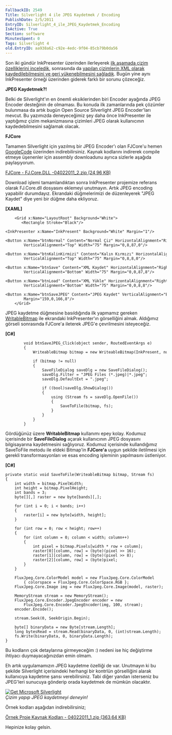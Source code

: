 ```yaml
---
FallbackID: 2549
Title: Silverlight 4 ile JPEG Kaydetmek / Encoding
PublishDate: 2/5/2011
EntryID: Silverlight_4_ile_JPEG_Kaydetmek_Encoding
IsActive: True
Section: software
MinutesSpent: 0
Tags: Silverlight 4
old.EntryID: aa938a62-c92e-4edc-9f04-85cb79b0da56
---
```

Son iki gündür InkPresenter üzerinden ilerleyerek [ilk aşamada çizim
özelliklerini
inceledik](http://daron.yondem.com/tr/post/e9816163-dc3a-4765-a1a4-fd62d627bf61),
sonrasında da [yapılan çizimlerin XML olarak kaydedilebilmesini ve geri
yükenebilmesini
sağladık](http://daron.yondem.com/tr/post/9ecd02b9-ebc9-49d6-a0bf-377b553f0a98).
Bugün yine aynı InkPresenter örneği üzerinden giderek farklı bir sorunu
çözeceğiz.

**JPEG Kaydetmek?!**

Belki de Silverlight'ın en önemli eksiklerinden biri Encoder ayağında
JPEG Encoder desteğinin de olmaması. Bu konuda ilk zamanlarında pek
çözümler bulunmasa da artık bugün Open Source Silverlight JPEG
Encoder'ları mevcut. Bu yazımızda deneyeceğimiz şey daha önce
InkPresenter ile yaptığımız çizim mekanizmasına çizimleri JPEG olarak
kullanıcının kaydedebilmesini sağlamak olacak.

**FJCore**

Tamamen Silverlight için yazılmış bir JPEG Encoder'ı olan FJCore'u hemen
[GoogleCode](http://code.google.com/p/fjcore/) üzerinden
indirebilirsiniz. Kaynak kodlarını indirerek compile etmeye üşenenler
için assembly downloadunu ayrıca sizlerle aşağıda paylaşıyorum.

[FJCore - FJ.Core.DLL -04022011\_2.zip (24,96
KB)](http://cdn.daron.yondem.com/assets/2549/04022011_2.zip)

Download işlemi tamamlandıktan sonra InkPresenter projemize referans
olarak FJ.Core.dll dosyasını eklemeyi unutmayın. Artık JPEG encoding
yapabilir durumdayız. Ekrandaki düğmelerimizi de düzenleyerek "JPEG
Kaydet" diye yeni bir düğme daha ekliyoruz.

**[XAML]**

``` {style="font-family: Consolas; font-size: 13; color: black; background: white;"}
    <Grid x:Name="LayoutRoot" Background="White">
       <Rectangle Stroke="Black"/>
       <InkPresenter x:Name="InkPresent" Background="White" Margin="1"/>
       <Button x:Name="btnNormal" Content="Normal Çiz" HorizontalAlignment="Right" 
        VerticalAlignment="Top" Width="75" Margin="0,8,87,0"/>
       <Button x:Name="btnKalinKirmizi" Content="Kalın Kırmızı" HorizontalAlignment="Right" 
        VerticalAlignment="Top" Width="75" Margin="0,8,8,0"/>
       <Button x:Name="btnSave" Content="XML Kaydet" HorizontalAlignment="Right" 
        VerticalAlignment="Bottom" Width="75" Margin="0,0,87,8"/>
       <Button x:Name="btnLoad" Content="XML Yükle" HorizontalAlignment="Right" 
        VerticalAlignment="Bottom" Width="75" Margin="0,0,8,8"/>
       <Button x:Name="btnSaveJPEG" Content="JPEG Kaydet" VerticalAlignment="Bottom" 
        Margin="159,0,166,8"/>
    </Grid>
```

JPEG kaydetme düğmesine basıldığında ilk yapmamız gereken
[WritableBitmap](http://daron.yondem.com/tr/post/8b42751d-bd28-4dde-9d78-5bae5933c73b)
ile ekrandaki InkPresenter'ın görselliğini almak. Aldığımız görseli
sonrasında FJCore'a ileterek JPEG'e çevrilmesini isteyeceğiz.

**[C\#]**

``` {style="font-family: Consolas; font-size: 13; color: black; background: white;"}
        void btnSaveJPEG_Click(object sender, RoutedEventArgs e)
        {
            WriteableBitmap bitmap = new WriteableBitmap(InkPresent, null);
 
            if (bitmap != null)
            {
                SaveFileDialog saveDlg = new SaveFileDialog();
                saveDlg.Filter = "JPEG Files (*.jpeg)|*.jpeg";
                saveDlg.DefaultExt = ".jpeg";
 
                if ((bool)saveDlg.ShowDialog())
                {
                    using (Stream fs = saveDlg.OpenFile())
                    {
                        SaveToFile(bitmap, fs);
                    }
                }
            }
        }
```

Gördüğünüz üzere **WritableBitmap** kullanımı epey kolay. Kodumuz
içerisinde bir **SaveFileDialog** açarak kullanıcının JPEG dosyasını
bilgisayarına kaydetmesini sağlıyoruz. Kodumuz içerisinde kullandığımız
SaveToFile metodu ile eldeki Bitmap'in **FJCore'a** uygun şekilde
iletilmesi için gerekli transformasyonları ve esas encoding işleminin
yapılmasını üstleniyor.

**[C\#]**

``` {style="font-family: Consolas; font-size: 13; color: black; background: white; margin-left: 40px;"}
private static void SaveToFile(WriteableBitmap bitmap, Stream fs)
{
    int width = bitmap.PixelWidth;
    int height = bitmap.PixelHeight;
    int bands = 3;
    byte[][,] raster = new byte[bands][,];
 
    for (int i = 0; i < bands; i++)
    {
        raster[i] = new byte[width, height];
    }
 
    for (int row = 0; row < height; row++)
    {
        for (int column = 0; column < width; column++)
        {
            int pixel = bitmap.Pixels[width * row + column];
            raster[0][column, row] = (byte)(pixel >> 16);
            raster[1][column, row] = (byte)(pixel >> 8);
            raster[2][column, row] = (byte)pixel;
        }
    }
 
    FluxJpeg.Core.ColorModel model = new FluxJpeg.Core.ColorModel 
        { colorspace = FluxJpeg.Core.ColorSpace.RGB };
    FluxJpeg.Core.Image img = new FluxJpeg.Core.Image(model, raster);
 
    MemoryStream stream = new MemoryStream();
    FluxJpeg.Core.Encoder.JpegEncoder encoder = new 
        FluxJpeg.Core.Encoder.JpegEncoder(img, 100, stream);
    encoder.Encode();
 
    stream.Seek(0, SeekOrigin.Begin);
 
    byte[] binaryData = new Byte[stream.Length];
    long bytesRead = stream.Read(binaryData, 0, (int)stream.Length);
    fs.Write(binaryData, 0, binaryData.Length);
}
```

Bu kodların çok detaylarına girmeyeceğim :) nedeni ise hiç değiştirme
ihtiyacı duymayacağınızdan emin olmam.

Eh artık uygulamamızın JPEG kaydetme özelliği de var. Unutmayın ki bu
şekilde Silverlight içerisindeki herhangi bir kontrlün görselliğini
alarak kullanıcıya kaydetme şansı verebilirsiniz. Tabi diğer yandan
isterseniz bu JPEG'leri sunucuya gönderip orada kaydetmek de mümkün
olacaktır.

[![Get Microsoft
Silverlight](http://go.microsoft.com/fwlink/?LinkId=161376)](http://go.microsoft.com/fwlink/?LinkID=149156&v=4.0.50826.0)\
*Çizim yapıp JPEG kaydetmeyi deneyin!*

Örnek kodları aşağıdan indirebilirsiniz;

[Örnek Proje Kaynak Kodları - 04022011\_1.zip (363,64
KB)](http://cdn.daron.yondem.com/assets/2549/04022011_1.zip)

Hepinize kolay gelsin.


